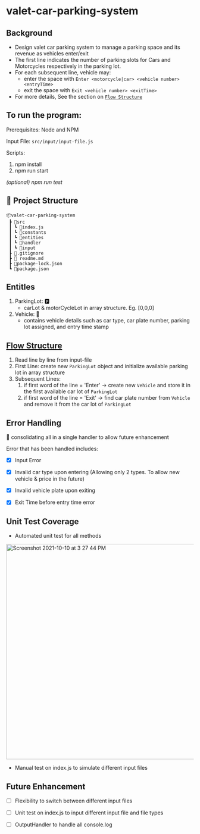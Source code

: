 # valet-car-parking-system

## Background
* Design valet car parking system to manage a parking space and its revenue as vehicles enter/exit 
* The first line indicates the number of parking slots for Cars and Motorcycles respectively in the parking lot.
* For each subsequent line, vehicle may:
    * enter the space with `Enter <motorcycle|car> <vehicle number> <entryTime>`
    * exit the space with `Exit <vehicle number> <exitTime>`
* For more details, See the section on [`Flow Structure`](#flowStructure)    

## To run the program: 
Prerequisites: Node and NPM

Input File: `src/input/input-file.js`

Scripts: 
1. npm install
2. npm run start

*(optional) npm run test*

## :file_folder: Project Structure
```
📦valet-car-parking-system
 ┣ 📂src
 ┃ ┗ 📜index.js
 ┃ ┗ 📂constants
 ┃ ┗ 📂entities
 ┃ ┗ 📂handler
 ┃ ┗ 📂input
 ┣ 📜.gitignore
 ┣ 📜 readme.md
 ┣ 📜package-lock.json
 ┗ 📜package.json
```

## Entitles
1. ParkingLot: :parking:
    - carLot & motorCycleLot in array structure. Eg. [0,0,0]
2. Vehicle: :red_car:
    - contains vehicle details such as car type, car plate number, parking lot assigned, and entry time stamp

## [Flow Structure](#flowStructure)
1. Read line by line from input-file
2. First Line: create new `ParkingLot` object and initialize available parking lot in array structure
3. Subsequent Lines:
    1. if first word of the line = 'Enter' -> create new `Vehicle` and store it in the first available car lot of `ParkingLot` 
    2. if first word of the line = 'Exit' -> find car plate number from `Vehicle` and remove it from the car lot of `ParkingLot`
    
## Error Handling 
:pushpin: consolidating all in a single handler to allow future enhancement 

Error that has been handled includes: 
- [x] Input Error
- [x] Invalid car type upon entering (Allowing only 2 types. To allow new vehicle & price in the future)
- [x] Invalid vehicle plate upon exiting
- [x] Exit Time before entry time error 


## Unit Test Coverage

- Automated unit test for all methods
<img width="579" alt="Screenshot 2021-10-10 at 3 27 44 PM" src="https://user-images.githubusercontent.com/26644922/136686753-cb78b0b3-6531-4bc5-ac2d-9a691b4170e8.png">

- Manual test on index.js to simulate different input files

## Future Enhancement
- [ ] Flexibility to switch between different input files
- [ ] Unit test on index.js to input different input file and file types
- [ ] OutputHandler to handle all console.log

